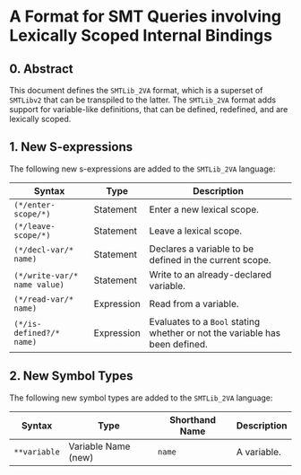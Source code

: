 # A Format for SMT Queries involving Lexically Scoped Internal Bindings

## 0. Abstract

This document defines the `SMTLib_2VA` format, which is a superset of `SMTLibv2` that can be transpiled to the latter. The `SMTLib_2VA` format adds support for variable-like definitions, that can be defined, redefined, and are lexically scoped. 

## 1. New S-expressions

The following new s-expressions are added to the `SMTLib_2VA` language:

| Syntax                          | Type       | Description                                                                 |
|---------------------------------|------------|-----------------------------------------------------------------------------|
| `(*/enter-scope/*)`             | Statement  | Enter a new lexical scope.                                                  |
| `(*/leave-scope/*)`             | Statement  | Leave a lexical scope.                                                      |
| `(*/decl-var/* name)`           | Statement  | Declares a variable to be defined in the current scope.                     |
| `(*/write-var/* name value)`    | Statement  | Write to an already-declared variable.                                      |
| `(*/read-var/* name)`           | Expression | Read from a variable.                                                       |
| `(*/is-defined?/* name)`        | Expression | Evaluates to a `Bool` stating whether or not the variable has been defined. |

## 2. New Symbol Types

The following new symbol types are added to the `SMTLib_2VA` language:

| Syntax             | Type                | Shorthand Name | Description   |
|--------------------|---------------------|----------------|---------------|
| `**variable`       | Variable Name (new) | `name`         | A variable.   |

